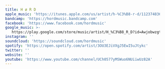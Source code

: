 ```yaml
---
title: H ø R D
apple_music: 'https://itunes.apple.com/us/artist/h-%C3%B8-r-d/1123748366'
bandcamp: 'https://hordmusic.bandcamp.com'
facebook: 'https://www.facebook.com/hordmusic'
google_music: >-
   https://play.google.com/store/music/artist/H_%C3%B8_R_D?id=Awjobwzgtt2qqrr4ut6qpptibmy
instagram: ''
soundcloud: 'https://soundcloud.com/hordmusic'
spotify: 'https://open.spotify.com/artist/3OU3EJiVXgJ5EwI5uJtykc'
twitter: ''
website: ''
youtube: 'https://www.youtube.com/channel/UCh0577yMSWuo6NUiiwUz82A'
---
```

